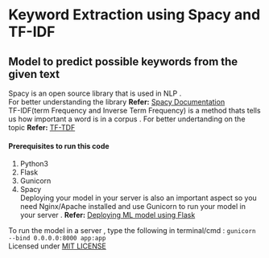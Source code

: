 # Keyword Extraction using Spacy and TF-IDF  

## Model to predict possible keywords from the given text  
Spacy is an open source library that is used in NLP .  
For better understanding the library   **Refer:**  [Spacy Documentation](https://spacy.io/usage)  
TF-IDF(term Frequency and Inverse Term Frequency) is a method thats tells us how important a word is in a corpus .  For better undertanding on  the topic **Refer:** [TF-TDF](https://en.wikipedia.org/wiki/Tf%E2%80%93idf)  

#### Prerequisites to run this code  
1. Python3   
2. Flask  
3. Gunicorn  
4. Spacy  
Deploying your model in your server is also an important aspect so you need Nginx/Apache installed and use Gunicorn to run your model in your server . **Refer:** [Deploying ML model using Flask](https://youtu.be/UbCWoMf80PY)  

To run the model in a server , type the following in terminal/cmd : `gunicorn --bind 0.0.0.0:8000 app:app`  
Licensed under [MIT LICENSE](LICENSE)
